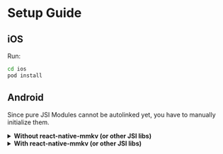 # Setup Guide

## iOS

Run:

```sh
cd ios
pod install
```

## Android

Since pure JSI Modules cannot be autolinked yet, you have to manually initialize them.

<details>
  <summary>
    <b>Without react-native-mmkv (or other JSI libs)</b>
  </summary>
<br />

1. Open your app's `MainApplication.java`
2. Add the following code:

  ```diff
  package com.example.reactnativemultithreading;

  import android.app.Application;
  import android.content.Context;
  import com.facebook.react.PackageList;
  import com.facebook.react.ReactApplication;
  import com.facebook.react.ReactNativeHost;
  import com.facebook.react.ReactPackage;
  import com.facebook.react.ReactInstanceManager;
  import com.facebook.soloader.SoLoader;
  import java.lang.reflect.InvocationTargetException;
  import java.util.List;

  +import com.reactnativemultithreading.MultithreadingJSIModulePackage;
  +import com.facebook.react.bridge.JSIModulePackage;

  public class MainApplication extends Application implements ReactApplication {

    private final ReactNativeHost mReactNativeHost =
        new ReactNativeHost(this) {
          @Override
          public boolean getUseDeveloperSupport() {
            return BuildConfig.DEBUG;
          }

          @Override
          protected List<ReactPackage> getPackages() {
            @SuppressWarnings("UnnecessaryLocalVariable")
            List<ReactPackage> packages = new PackageList(this).getPackages();
            // Packages that cannot be autolinked yet can be added manually here, for MultithreadingExample:
            // packages.add(new MyReactNativePackage());
            packages.add(new MultithreadingPackage());
            return packages;
          }

          @Override
          protected String getJSMainModuleName() {
            return "index";
          }

  +       // TODO: Remove this when JSI Modules can be autoinstalled (maybe RN 0.65)
  +       @Override
  +       protected JSIModulePackage getJSIModulePackage() {
  +         return new MultithreadingJSIModulePackage();
  +       }
        };
  ```

</details>

<details>
  <summary>
    <b>With react-native-mmkv (or other JSI libs)</b>
  </summary>
<br />

1. Open your project in Android Studio
2. Open the folder where `MainApplication.java` lives (`src/main/java/...`)
3. Right click the folder, **New** > **Java class**
4. Call it whatever you prefer, in my case it's `ExampleJSIPackage` because my app is called "Example"
5. Add the following code:

  ```java
  package com.example;

  import com.facebook.react.bridge.JSIModuleSpec;
  import com.facebook.react.bridge.JavaScriptContextHolder;
  import com.facebook.react.bridge.ReactApplicationContext;
  
  import com.swmansion.reanimated.ReanimatedJSIModulePackage;
  import com.reactnativemultithreading.MultithreadingModule;

  import java.util.Collections;
  import java.util.List;

  // TODO: Remove all of this when JSI Modules can be auto-installed
  public class ExampleJSIPackage extends ReanimatedJSIModulePackage {
      @Override
      public List<JSIModuleSpec> getJSIModules(ReactApplicationContext reactApplicationContext, JavaScriptContextHolder jsContext) {
          super.getJSIModules(reactApplicationContext, jsContext);
          MultithreadingModule.install(reactApplicationContext, jsContext);
          return Collections.emptyList();
      }
  }
  ```

6. Replace `com.example` (first line) with the correct package name
7. Replace `ExampleJSIPackage` with the file name you chose in step 4.
8. Open `MainApplication.java` and find the location where the `ReactNativeHost` is initialized. You have to override it's `getJSIModulePackage` method:

  ```diff
  package com.example.reactnativemultithreading;

  import android.app.Application;
  import android.content.Context;
  import com.facebook.react.PackageList;
  import com.facebook.react.ReactApplication;
  import com.facebook.react.ReactNativeHost;
  import com.facebook.react.ReactPackage;
  import com.facebook.react.ReactInstanceManager;
  import com.facebook.soloader.SoLoader;
  import java.lang.reflect.InvocationTargetException;
  import java.util.List;

  +import com.example.ExampleJSIPackage;
  +import com.facebook.react.bridge.JSIModulePackage;

  public class MainApplication extends Application implements ReactApplication {

    private final ReactNativeHost mReactNativeHost =
        new ReactNativeHost(this) {
          @Override
          public boolean getUseDeveloperSupport() {
            return BuildConfig.DEBUG;
          }

          @Override
          protected List<ReactPackage> getPackages() {
            @SuppressWarnings("UnnecessaryLocalVariable")
            List<ReactPackage> packages = new PackageList(this).getPackages();
            // Packages that cannot be autolinked yet can be added manually here, for MultithreadingExample:
            // packages.add(new MyReactNativePackage());
            packages.add(new MultithreadingPackage());
            return packages;
          }

          @Override
          protected String getJSMainModuleName() {
            return "index";
          }

  +       // TODO: Remove this when JSI Modules can be autoinstalled (maybe RN 0.65)
  +       @Override
  +       protected JSIModulePackage getJSIModulePackage() {
  +         return new ExampleJSIModulePackage();
  +       }
        };
  ```
  
  </details>
